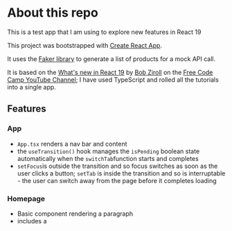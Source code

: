 # About this repo

This is a test app that I am using to explore new features in React 19

This project was bootstrapped with [Create React App](https://github.com/facebook/create-react-app).

It uses the [Faker library](https://fakerjs.dev/api/commerce.html#product) to generate a list of products for a mock API call.

It is based on the [What's new in React 19](https://www.youtube.com/watch?v=81uAxzeyL2I) by [Bob Ziroll](https://bsky.app/profile/bobziroll.bsky.social) on the [Free Code Camp YouTube Channel](https://www.youtube.com/@freecodecamp); I have used TypeScript and rolled all the tutorials into a single app.

## Features

### App

- `App.tsx` renders a nav bar and content
- the `useTransition()` hook manages the `isPending` boolean state automatically when the `switchTab`function starts and completes
- `setFocus`is outside the transition and so focus switches as soon as the user clicks a button; `setTab` is inside the transition and so is interruptable - the user can switch away from the page before it completes loading

### Homepage

- Basic component rendering a paragraph
- includes a <title> tag in the component which React 19 hoists into the head
- note: <title> removed from the `index.html` file to prevent the app having two titles in the head.

### Products

- Displays a list of products called from an API
- `data.ts` generates the list of products using the [Faker library](https://fakerjs.dev/)
- `sleep.ts` function generates a delay to mock a slow response
- Demonstrates the use of the `useTransition()` hook - the content loads slowly but the user is not stuck on the page until it completes.
- includes <meta> tag in `return` block - React 19 hoists this to the head.

### About You

- A simple form that updates a user name displayed on the screen
- The `updateName` function calls the mock database in `api.ts`, which includes a timeout to mock a slow dB response.
- `useActionState()` allows us to call an action function directly from the form instead of using `onSubmit` The submit button sends the form data to the handler function without needing to track inputs in state.
- `useOptimistic()` hook allows the name to update on screen as soon as the user submits, rather than waiting for the dB to respond. If the update fails, the on screen name reverts to the last state and an error message displays. Type `error` into either input box to generate a failed update.

### Submit Button

- Uses the `useFormStatus()` hook to access the state of the form and conditionally render text depending on the `pending` value.

### Pokemon

- Simply calls the [Pokemon Api](https://pokeapi.co/api/v2/pokemon/1) and displays the json on screen
- Uses the `use()` api to replace the `useEffect()` hook in calling async resources. It is no longer necessary to save the response in state: the `url`variable is held in state for the toggle button, but `pokemon` is not.
- `use()` also automaticalls suspends the component (the `Suspense` boundary and fallback are set in App.tsx for this component)
- note that the promise currently needs to be cached in React, otherwise it will create a new Promise everytime the component rerenders: [use does not support promises created in render](https://react.dev/blog/2024/12/05/react-19#new-feature-use).

# Running the App locally

Clone the app using `git clone https://github.com/lucywho/react19.git` or `gh repo clone lucywho/react19` if you use the GitHub CLI.

Install the Faker library: `npm install @faker-js/faker --save-dev`

There are no environment variables.

To run use `npm run start`

Runs the app in the development mode.\
Open [http://localhost:3000](http://localhost:3000) to view it in the browser.

You can learn more in the [Create React App documentation](https://facebook.github.io/create-react-app/docs/getting-started).
